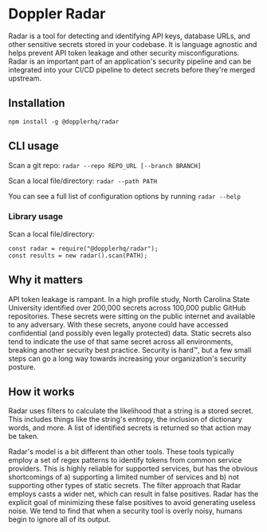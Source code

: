 # Doppler Radar

Radar is a tool for detecting and identifying API keys, database URLs, and other sensitive secrets stored in your codebase. It is language agnostic and helps prevent API token leakage and other security misconfigurations. Radar is an important part of an application's security pipeline and can be integrated into your CI/CD pipeline to detect secrets before they're merged upstream.

## Installation

`npm install -g @dopplerhq/radar`

## CLI usage

Scan a git repo: `radar --repo REPO_URL [--branch BRANCH]`

Scan a local file/directory: `radar --path PATH`

You can see a full list of configuration options by running `radar --help`

### Library usage

Scan a local file/directory:

```
const radar = require("@dopplerhq/radar");
const results = new radar().scan(PATH);
```

## Why it matters
API token leakage is rampant. In a high profile study, North Carolina State University identified over 200,000 secrets across 100,000 public GitHub repositories. These secrets were sitting on the public internet and available to any adversary. With these secrets, anyone could have accessed confidential (and possibly even legally protected) data. Static secrets also tend to indicate the use of that same secret across all environments, breaking another security best practice. Security is hard™, but a few small steps can go a long way towards increasing your organization's security posture.

## How it works

Radar uses filters to calculate the likelihood that a string is a stored secret. This includes things like the string's entropy, the inclusion of dictionary words, and more. A list of identified secrets is returned so that action may be taken.

Radar's model is a bit different than other tools. These tools typically employ a set of regex patterns to identify tokens from common service providers. This is highly reliable for supported services, but has the obvious shortcomings of a) supporting a limited number of services and b) not supporting other types of static secrets. The filter approach that Radar employs casts a wider net, which can result in false positives. Radar has the explicit goal of minimizing these false positives to avoid generating useless noise. We tend to find that when a security tool is overly noisy, humans begin to ignore all of its output.
